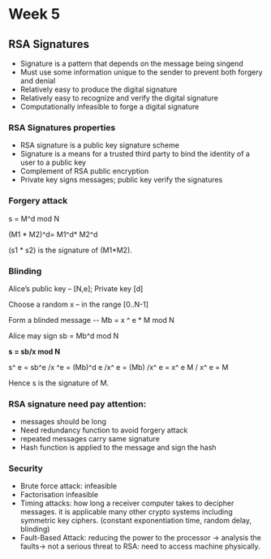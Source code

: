 # Week 5



## RSA Signatures

* Signature is a pattern that depends on the message being singend
* Must use some information unique to the sender to prevent both forgery and denial
* Relatively easy to produce the digital signature
* Relatively easy to recognize and verify the digital signature
* Computationally infeasible to forge a digital signature



### RSA Signatures properties 

* RSA signature is a public key signature scheme
* Signature is a means for a trusted third party to bind the identity of a user to a public key
* Complement of RSA public encryption
* Private key signs messages; public key verify the signatures



### Forgery attack

s = M^d mod N

(M1 * M2)^d= M1^d* M2^d

(s1 * s2) is the signature of (M1*M2).



### Blinding

Alice’s public key – [N,e]; Private key [d]

Choose a random x – in the range [0..N-1]

Form a blinded message -- Mb = x ^ e * M mod N

Alice may sign sb = Mb^d mod N

**s = sb/x mod N**

s^ e = sb^e /x ^e = (Mb)^d e /x^ e = (Mb) /x^ e = x^ e M / x^ e = M

Hence s is the signature of M.



### RSA signature need pay attention:

* messages should be long
* Need redundancy function to avoid forgery attack
* repeated messages carry same signature
* Hash function is applied to the message and sign the hash 



### Security

* Brute force attack: infeasible 
* Factorisation infeasible
* Timing attacks: how long a receiver computer takes to decipher messages. it is applicable many other crypto systems including symmetric key ciphers. (constant exponentiation time, random delay, blinding)
* Fault-Based Attack: reducing the power to the processor -> analysis the faults-> not a serious threat to RSA: need to access machine physically.